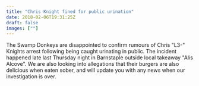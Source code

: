 ```yaml
---
title: "Chris Knight fined for public urination"
date: 2018-02-06T19:31:25Z
draft: false
images: [""]
---
```


The Swamp Donkeys are disappointed to confirm rumours of Chris "L3-" Knights arrest following being caught urinating in public. The incident happened late last Thursday night in Barnstaple outside local takeaway "Alis Alcove". We are also looking into allegations that their burgers are also delicious when eaten sober, and will update you with any news when our investigation is over.